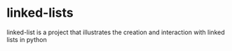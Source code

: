 # linked-lists
linked-list is a project that illustrates the creation and interaction with linked lists in python
